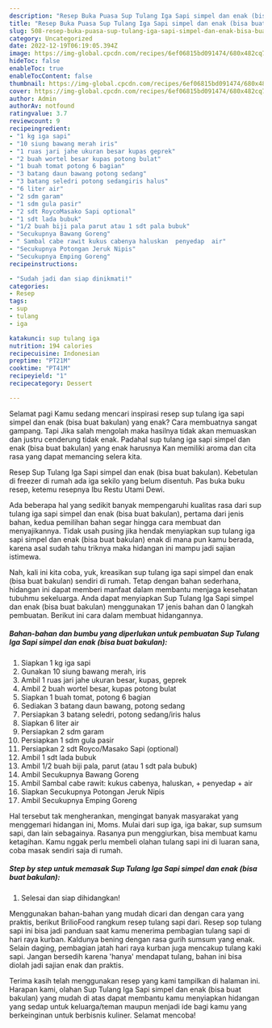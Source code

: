 ```yaml
---
description: "Resep Buka Puasa Sup Tulang Iga Sapi simpel dan enak (bisa buat bakulan), Enak Banget"
title: "Resep Buka Puasa Sup Tulang Iga Sapi simpel dan enak (bisa buat bakulan), Enak Banget"
slug: 508-resep-buka-puasa-sup-tulang-iga-sapi-simpel-dan-enak-bisa-buat-bakulan-enak-banget
category: Uncategorized
date: 2022-12-19T06:19:05.394Z
image: https://img-global.cpcdn.com/recipes/6ef06815bd091474/680x482cq70/sup-tulang-iga-sapi-simpel-dan-enak-bisa-buat-bakulan-foto-resep-utama.jpg
hideToc: false
enableToc: true
enableTocContent: false
thumbnail: https://img-global.cpcdn.com/recipes/6ef06815bd091474/680x482cq70/sup-tulang-iga-sapi-simpel-dan-enak-bisa-buat-bakulan-foto-resep-utama.jpg
cover: https://img-global.cpcdn.com/recipes/6ef06815bd091474/680x482cq70/sup-tulang-iga-sapi-simpel-dan-enak-bisa-buat-bakulan-foto-resep-utama.jpg
author: Admin
authorAv: notfound
ratingvalue: 3.7
reviewcount: 9
recipeingredient:
- "1 kg iga sapi"
- "10 siung bawang merah iris"
- "1 ruas jari jahe ukuran besar kupas geprek"
- "2 buah wortel besar kupas potong bulat"
- "1 buah tomat potong 6 bagian"
- "3 batang daun bawang potong sedang"
- "3 batang seledri potong sedangiris halus"
- "6 liter air"
- "2 sdm garam"
- "1 sdm gula pasir"
- "2 sdt RoycoMasako Sapi optional"
- "1 sdt lada bubuk"
- "1/2 buah biji pala parut atau 1 sdt pala bubuk"
- "Secukupnya Bawang Goreng"
- " Sambal cabe rawit kukus cabenya haluskan  penyedap  air"
- "Secukupnya Potongan Jeruk Nipis"
- "Secukupnya Emping Goreng"
recipeinstructions:

- "Sudah jadi dan siap dinikmati!"
categories:
- Resep
tags:
- sup
- tulang
- iga

katakunci: sup tulang iga 
nutrition: 194 calories
recipecuisine: Indonesian
preptime: "PT21M"
cooktime: "PT41M"
recipeyield: "1"
recipecategory: Dessert

---
```



Selamat pagi Kamu sedang mencari inspirasi resep sup tulang iga sapi simpel dan enak (bisa buat bakulan) yang enak? Cara membuatnya sangat gampang. Tapi Jika salah mengolah maka hasilnya tidak akan memuaskan dan justru cenderung tidak enak. Padahal sup tulang iga sapi simpel dan enak (bisa buat bakulan) yang enak harusnya Kan memiliki aroma dan cita rasa yang dapat memancing selera kita.


Resep Sup Tulang Iga Sapi simpel dan enak (bisa buat bakulan). Kebetulan di freezer di rumah ada iga sekilo yang belum disentuh. Pas buka buku resep, ketemu resepnya Ibu Restu Utami Dewi.

Ada beberapa hal yang sedikit banyak mempengaruhi kualitas rasa dari sup tulang iga sapi simpel dan enak (bisa buat bakulan), pertama dari jenis bahan, kedua pemilihan bahan segar hingga cara membuat dan menyajikannya. Tidak usah pusing jika hendak menyiapkan sup tulang iga sapi simpel dan enak (bisa buat bakulan) enak di mana pun kamu berada, karena asal sudah tahu triknya maka hidangan ini mampu jadi sajian istimewa.


Nah, kali ini kita coba, yuk, kreasikan sup tulang iga sapi simpel dan enak (bisa buat bakulan) sendiri di rumah. Tetap dengan bahan sederhana, hidangan ini dapat memberi manfaat dalam membantu menjaga kesehatan tubuhmu sekeluarga. Anda dapat menyiapkan Sup Tulang Iga Sapi simpel dan enak (bisa buat bakulan) menggunakan 17 jenis bahan dan 0 langkah pembuatan. Berikut ini cara dalam membuat hidangannya.

<!--inarticleads1-->

##### Bahan-bahan dan bumbu yang diperlukan untuk pembuatan Sup Tulang Iga Sapi simpel dan enak (bisa buat bakulan):

1. Siapkan 1 kg iga sapi
1. Gunakan 10 siung bawang merah, iris
1. Ambil 1 ruas jari jahe ukuran besar, kupas, geprek
1. Ambil 2 buah wortel besar, kupas potong bulat
1. Siapkan 1 buah tomat, potong 6 bagian
1. Sediakan 3 batang daun bawang, potong sedang
1. Persiapkan 3 batang seledri, potong sedang/iris halus
1. Siapkan 6 liter air
1. Persiapkan 2 sdm garam
1. Persiapkan 1 sdm gula pasir
1. Persiapkan 2 sdt Royco/Masako Sapi (optional)
1. Ambil 1 sdt lada bubuk
1. Ambil 1/2 buah biji pala, parut (atau 1 sdt pala bubuk)
1. Ambil Secukupnya Bawang Goreng
1. Ambil  Sambal cabe rawit: kukus cabenya, haluskan, + penyedap + air
1. Siapkan Secukupnya Potongan Jeruk Nipis
1. Ambil Secukupnya Emping Goreng


Hal tersebut tak mengherankan, mengingat banyak masyarakat yang menggemari hidangan ini, Moms. Mulai dari sup iga, iga bakar, sup sumsum sapi, dan lain sebagainya. Rasanya pun menggiurkan, bisa membuat kamu ketagihan. Kamu nggak perlu membeli olahan tulang sapi ini di luaran sana, coba masak sendiri saja di rumah. 

<!--inarticleads2-->

##### Step by step untuk memasak Sup Tulang Iga Sapi simpel dan enak (bisa buat bakulan):


1. Selesai dan siap dihidangkan!

Menggunakan bahan-bahan yang mudah dicari dan dengan cara yang praktis, berikut BrilioFood rangkum resep tulang sapi dari. Resep sop tulang sapi ini bisa jadi panduan saat kamu menerima pembagian tulang sapi di hari raya kurban. Kaldunya bening dengan rasa gurih sumsum yang enak. Selain daging, pembagian jatah hari raya kurban juga mencakup tulang kaki sapi. Jangan bersedih karena &#39;hanya&#39; mendapat tulang, bahan ini bisa diolah jadi sajian enak dan praktis. 

Terima kasih telah menggunakan resep yang kami tampilkan di halaman ini. Harapan kami, olahan Sup Tulang Iga Sapi simpel dan enak (bisa buat bakulan) yang mudah di atas dapat membantu kamu menyiapkan hidangan yang sedap untuk keluarga/teman maupun menjadi ide bagi kamu yang berkeinginan untuk berbisnis kuliner. Selamat mencoba!
